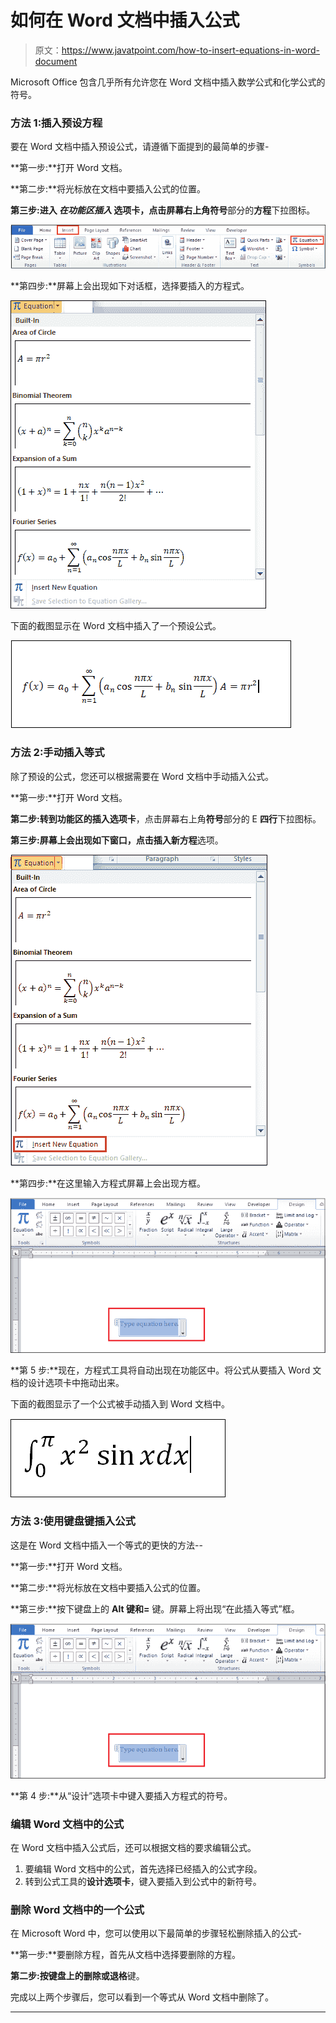 # 如何在 Word 文档中插入公式

> 原文：<https://www.javatpoint.com/how-to-insert-equations-in-word-document>

Microsoft Office 包含几乎所有允许您在 Word 文档中插入数学公式和化学公式的符号。

### 方法 1:插入预设方程

要在 Word 文档中插入预设公式，请遵循下面提到的最简单的步骤-

**第一步:**打开 Word 文档。

**第二步:**将光标放在文档中要插入公式的位置。

**第三步:**进入 ***在功能区插入*** 选项卡，点击屏幕右上角**符号**部分的**方程**下拉图标。

![How to insert equations in Word document](img/29ddd679b71122a930f26098e39f4ab0.png)

**第四步:**屏幕上会出现如下对话框，选择要插入的方程式。

![How to insert equations in Word document](img/f4438a049ae42c8d029d8091c3eccf6f.png)

下面的截图显示在 Word 文档中插入了一个预设公式。

![How to insert equations in Word document](img/1ee0084f704d97d90035aa895e4a3e23.png)

### 方法 2:手动插入等式

除了预设的公式，您还可以根据需要在 Word 文档中手动插入公式。

**第一步:**打开 Word 文档。

**第二步:**转到功能区的**插入选项卡**，点击屏幕右上角**符号**部分的 E **四行**下拉图标。

**第三步:**屏幕上会出现如下窗口，点击**插入新方程**选项。

![How to insert equations in Word document](img/2117e53a2839052d83ba22f8f193dc7f.png)

**第四步:**在这里输入方程式屏幕上会出现方框。

![How to insert equations in Word document](img/afb4522e7d78f5a2dd74f6a14b11f385.png)

**第 5 步:**现在，方程式工具将自动出现在功能区中。将公式从要插入 Word 文档的设计选项卡中拖动出来。

下面的截图显示了一个公式被手动插入到 Word 文档中。

![How to insert equations in Word document](img/217ea21488f45c9fff51eb902f474c30.png)

### 方法 3:使用键盘键插入公式

这是在 Word 文档中插入一个等式的更快的方法--

**第一步:**打开 Word 文档。

**第二步:**将光标放在文档中要插入公式的位置。

**第三步:**按下键盘上的 **Alt 键和=** 键。屏幕上将出现“在此插入等式”框。

![How to insert equations in Word document](img/cf49710106a460ca9ffe0706c67f7671.png)

**第 4 步:**从“设计”选项卡中键入要插入方程式的符号。

### 编辑 Word 文档中的公式

在 Word 文档中插入公式后，还可以根据文档的要求编辑公式。

1.  要编辑 Word 文档中的公式，首先选择已经插入的公式字段。
2.  转到公式工具的**设计选项卡**，键入要插入到公式中的新符号。

### 删除 Word 文档中的一个公式

在 Microsoft Word 中，您可以使用以下最简单的步骤轻松删除插入的公式-

**第一步:**要删除方程，首先从文档中选择要删除的方程。

**第二步:**按键盘上的**删除或退格**键。

完成以上两个步骤后，您可以看到一个等式从 Word 文档中删除了。

* * *
